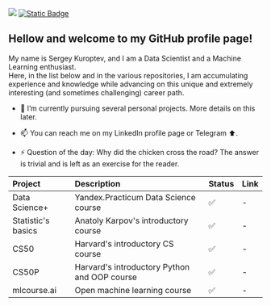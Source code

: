<a href="https://www.linkedin.com/in/sergey-kuroptev-0015402a2/"><img src="https://img.shields.io/badge/LINKEDIN-12100E?logo=linkedin&color=282A36&logoColor=white" /></a>
<a href="https://t.me/mrBrain_101"><img alt="Static Badge" src="https://img.shields.io/badge/TELEGRAM-%40SKuroptev?style=flat&logo=telegram&color=grey"></a>

## Hellow and welcome to my GitHub profile page! <br>
My name is Sergey Kuroptev, and I am a Data Scientist and a Machine Learning enthusiast.<br>
Here, in the list below and in the various repositories, I am accumulating experience and knowledge while advancing on this unique and extremely interesting (and sometimes challenging) career path.

- 🌱 I’m currently pursuing several personal projects. More details on this later.
- 📫 You can reach me on my LinkedIn profile page or Telegram ⬆️.
  
- ⚡ Question of the day: Why did the chicken cross the road? The answer is trivial and is left as an exercise for the reader.

<!--
- 🔭 I’m currently 

- 👯 I’m looking to collaborate on ...
- 🤔 I’m looking for help with ...
- 💬 Ask me about ...
- 📫 How to reach me: ...
-->

| Project | Description | Status | Link |
|:--|:--|:--|:--|
| Data Science+ | Yandex.Practicum Data Science course | ✅ | - |
| Statistic's basics| Anatoly Karpov's introductory course | ✅ | - |
| CS50 | Harvard's introductory CS course | ✅ | - |
| CS50P | Harvard's introductory Python and OOP course | ✅ | - |
| mlcourse.ai | Open machine learning course | ✅ | - |
